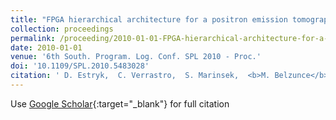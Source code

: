 ```yaml
---
title: "FPGA hierarchical architecture for a positron emission tomography scanner"
collection: proceedings
permalink: /proceeding/2010-01-01-FPGA-hierarchical-architecture-for-a-positron-emission-tomography-scanner
date: 2010-01-01
venue: '6th South. Program. Log. Conf. SPL 2010 - Proc.'
doi: '10.1109/SPL.2010.5483028'
citation: ' D. Estryk,  C. Verrastro,  S. Marinsek,  <b>M. Belzunce</b>,  E. Venialgo, &quot;FPGA hierarchical architecture for a positron emission tomography scanner.&quot; <i>6th South. Program. Log. Conf. SPL 2010 - Proc.</i>, 2010.'
---
```

Use [Google Scholar](https://scholar.google.com/scholar?q=FPGA+hierarchical+architecture+for+a+positron+emission+tomography+scanner){:target="_blank"} for full citation